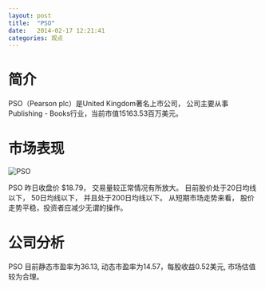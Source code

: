 ```yaml
---
layout: post
title:  "PSO"
date:   2014-02-17 12:21:41
categories: 观点
---
```


# 简介
PSO（Pearson plc）是United Kingdom著名上市公司，
公司主要从事Publishing - Books行业，当前市值15163.53百万美元。

# 市场表现

![PSO](http://finviz.com/chart.ashx?t=PSO&ty=c&ta=1&p=d&s=l)

PSO 昨日收盘价 $18.79，
交易量较正常情况有所放大。
目前股价处于20日均线以下，
50日均线以下，
并且处于200日均线以下。
从短期市场走势来看，
股价走势平稳，投资者应减少无谓的操作。

# 公司分析
PSO 目前静态市盈率为36.13, 动态市盈率为14.57，每股收益0.52美元,
市场估值较为合理。
